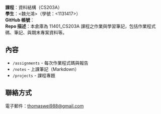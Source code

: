 **課程**：資料結構（CS203A）  
**學生**：<魏允鴻>（學號：<1131417>）  
**GitHub 帳號**：<USERNAME>  
**Repo 描述**：本倉庫為 11401_CS203A 課程之作業與學習筆記，包括作業程式碼、筆記、與期末專案資料等。

## 內容
- `/assignments` - 每次作業程式碼與報告
- `/notes` - 上課筆記（Markdown）
- `/projects` - 課程專題

## 聯絡方式
電子郵件：thomaswei988@gmail.com
